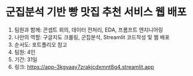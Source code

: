 # 군집분석 기반 빵 맛집 추천 서비스 웹 배포

1. 팀원과 함께: 콘셉트 회의, 데이터 전처리, EDA, 프롬프트 엔지니어링
2. 나만의 역할: 구글지도 크롤링, 군집분석, Streamlit 코드작성 및 웹 배포
3. 순서도: 포트폴리오 참고
4. 팀원: 4인
5. 기간: 31일
6. 링크: https://app-3kgyaay7zrakjcdxmnt8g4.streamlit.app
